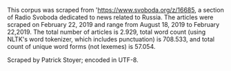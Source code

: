 This corpus was scraped from 'https://www.svoboda.org/z/16685, a section of Radio Svoboda
dedicated to news related to Russia. The articles were scraped on February 22, 2019
and range from August 18, 2019 to February 22,2019. The total number of articles is 2.929,
total word count (using NLTK's word tokenizer, which includes punctuation) is 708.533, and 
total count of unique word forms (not lexemes) is 57.054. 

Scraped by Patrick Stoyer; encoded in UTF-8.